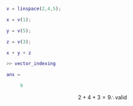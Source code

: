 ```vector_indexing.m
v = linspace(2,4,5);

x = v(1);

y = v(5);

z = v(3);

x + y + z
```

```MATLAB
>> vector_indexing

ans =

     9
```

$$
2+4+3=9\therefore\text{valid}
$$